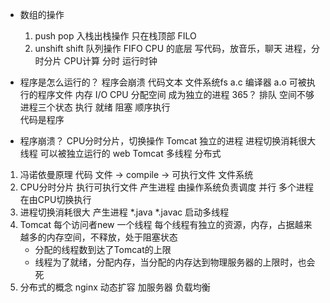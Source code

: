 - 数组的操作
  1. push pop 入栈出栈操作
  只在栈顶部 FILO
  2. unshift shift 队列操作
  FIFO
  CPU 的底层
  写代码，放音乐，聊天
  进程，分时分片
  CPU计算 分时 运行时钟 

- 程序是怎么运行的？ 程序会崩溃
  代码文本 文件系统fs
  a.c 编译器 a.o 可被执行的程序文件
  内存 I/O 
  CPU 分配空间 成为独立的进程
  365？
  排队 空间不够
  进程三个状态
  执行 就绪 阻塞
  顺序执行  
  代码是程序 

- 程序崩溃？
  CPU分时分片，切换操作
  Tomcat 独立的进程 
  进程切换消耗很大
  线程 可以被独立运行的 
  web 
  Tomcat 多线程
  分布式

1. 冯诺依曼原理
   代码 文件 -> compile -> 可执行文件 文件系统
2. CPU分时分片
   执行可执行文件
   产生进程 由操作系统负责调度 
   并行 多个进程在由CPU切换执行 
3. 进程切换消耗很大
   产生进程
   *.java *.javac 
   启动多线程 
4. Tomcat
   每个访问者new 一个线程
   每个线程有独立的资源，内存，占据越来越多的内存空间，不释放，处于阻塞状态
   - 分配的线程数到达了Tomcat的上限
   - 线程为了就绪，分配内存，当分配的内存达到物理服务器的上限时，也会死
5. 分布式的概念
   nginx 动态扩容
   加服务器 负载均衡
